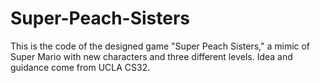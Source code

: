 # Super-Peach-Sisters
This is the code of the designed game "Super Peach Sisters," a mimic of Super Mario with new characters and three different levels. Idea and guidance come from UCLA CS32.
